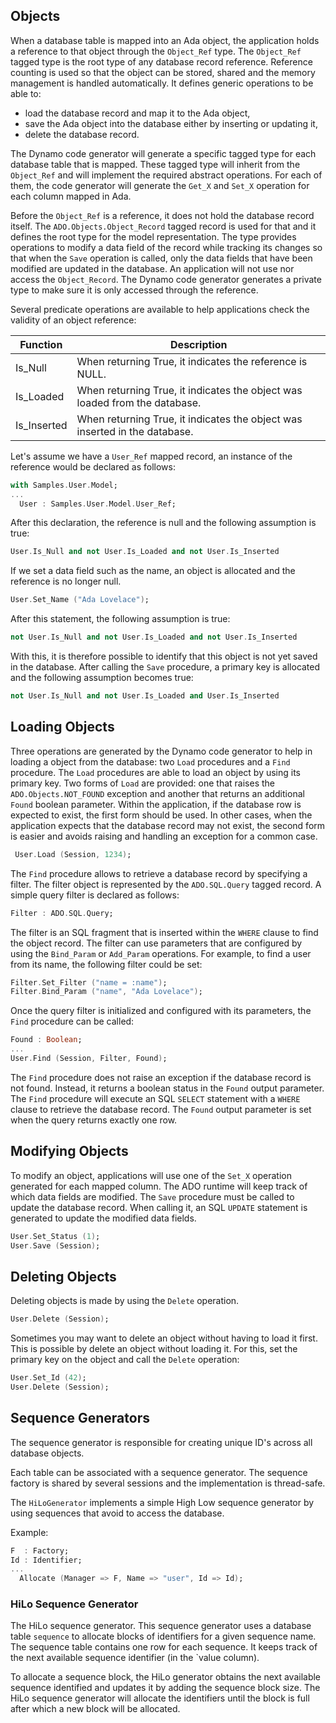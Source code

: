 ## Objects
When a database table is mapped into an Ada object, the application holds a reference
to that object through the `Object_Ref` type.
The `Object_Ref` tagged type is the root type of any database record reference.
Reference counting is used so that the object can be stored, shared and the memory
management is handled automatically.  It defines generic operations to be able to:

  * load the database record and map it to the Ada object,
  * save the Ada object into the database either by inserting or updating it,
  * delete the database record.

The Dynamo code generator will generate a specific tagged type for each database table
that is mapped.  These tagged type will inherit from the `Object_Ref` and will implement
the required abstract operations.  For each of them, the code generator will generate
the `Get_X` and `Set_X` operation for each column mapped in Ada.

Before the `Object_Ref` is a reference, it does not hold the database record itself.
The `ADO.Objects.Object_Record` tagged record is used for that and it defines the
root type for the model representation.  The type provides operations to modify a
data field of the record while tracking its changes so that when the `Save` operation
is called, only the data fields that have been modified are updated in the database.
An application will not use nor access the `Object_Record`.  The Dynamo code generator
generates a private type to make sure it is only accessed through the reference.

Several predicate operations are available to help applications check the validity
of an object reference:

| Function    | Description |
| ----------- |--------------------------------------------------------- |
| Is_Null     | When returning True, it indicates the reference is NULL. |
| Is_Loaded   | When returning True, it indicates the object was loaded from the database. |
| Is_Inserted | When returning True, it indicates the object was inserted in the database. |

Let's assume we have a `User_Ref` mapped record, an instance of the reference would
be declared as follows:

```Ada
with Samples.User.Model;
...
  User : Samples.User.Model.User_Ref;
```

After this declaration, the reference is null and the following assumption is true:

```Ada
User.Is_Null and not User.Is_Loaded and not User.Is_Inserted
```

If we set a data field such as the name, an object is allocated and the reference
is no longer null.

```Ada
User.Set_Name ("Ada Lovelace");
```

After this statement, the following assumption is true:

```Ada
not User.Is_Null and not User.Is_Loaded and not User.Is_Inserted
```

With this, it is therefore possible to identify that this object is not yet
saved in the database.  After calling the `Save` procedure, a primary key is
allocated and the following assumption becomes true:

```Ada
not User.Is_Null and not User.Is_Loaded and User.Is_Inserted
```

## Loading Objects
Three operations are generated by the Dynamo code generator to help in loading
a object from the database: two `Load` procedures and a `Find` procedure.
The `Load` procedures are able to load an object by using its primary key.
Two forms of `Load` are provided: one that raises the `ADO.Objects.NOT_FOUND`
exception and another that returns an additional `Found` boolean parameter.
Within the application, if the database row is expected to exist, the first
form should be used.  In other cases, when the application expects that the
database record may not exist, the second form is easier and avoids raising
and handling an exception for a common case.

```Ada
 User.Load (Session, 1234);
```

The `Find` procedure allows to retrieve a database record by specifying a
filter.  The filter object is represented by the `ADO.SQL.Query` tagged record.
A simple query filter is declared as follows:

```Ada
Filter : ADO.SQL.Query;
```

The filter is an SQL fragment that is inserted within the `WHERE` clause to
find the object record.  The filter can use parameters that are configured
by using the `Bind_Param` or `Add_Param` operations.  For example, to find
a user from its name, the following filter could be set:

```Ada
Filter.Set_Filter ("name = :name");
Filter.Bind_Param ("name", "Ada Lovelace");
```

Once the query filter is initialized and configured with its parameters,
the `Find` procedure can be called:

```Ada
Found : Boolean;
...
User.Find (Session, Filter, Found);
```

The `Find` procedure does not raise an exception if the database record is not found.
Instead, it returns a boolean status in the `Found` output parameter.  The `Find`
procedure will execute an SQL `SELECT` statement with a `WHERE` clause to retrieve
the database record.  The `Found` output parameter is set when the query returns
exactly one row.

## Modifying Objects
To modify an object, applications will use one of the `Set_X` operation generated
for each mapped column.  The ADO runtime will keep track of which data fields are
modified.  The `Save` procedure must be called to update the database record.
When calling it, an SQL `UPDATE` statement is generated to update the modified
data fields.

```Ada
User.Set_Status (1);
User.Save (Session);
```

## Deleting Objects
Deleting objects is made by using the `Delete` operation.

```Ada
User.Delete (Session);
```

Sometimes you may want to delete an object without having to load it first.
This is possible by delete an object without loading it.  For this, set the
primary key on the object and call the `Delete` operation:

```Ada
User.Set_Id (42);
User.Delete (Session);
```

## Sequence Generators
The sequence generator is responsible for creating unique ID's
across all database objects.

Each table can be associated with a sequence generator.
The sequence factory is shared by several sessions and the
implementation is thread-safe.

The `HiLoGenerator` implements a simple High Low sequence generator
by using sequences that avoid to access the database.

Example:

```Ada
F  : Factory;
Id : Identifier;
...
  Allocate (Manager => F, Name => "user", Id => Id);
```

### HiLo Sequence Generator
The HiLo sequence generator.  This sequence generator uses a database table
`sequence` to allocate blocks of identifiers for a given sequence name.
The sequence table contains one row for each sequence.  It keeps track of
the next available sequence identifier (in the `value column).

To allocate a sequence block, the HiLo generator obtains the next available
sequence identified and updates it by adding the sequence block size.  The
HiLo sequence generator will allocate the identifiers until the block is
full after which a new block will be allocated.



